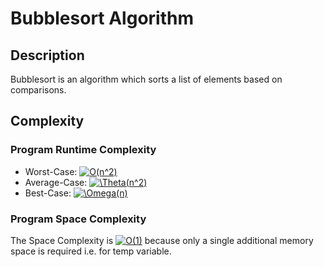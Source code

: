 # Bubblesort Algorithm

## Description
Bubblesort is an algorithm which sorts a list of elements based on comparisons. 

## Complexity
### Program Runtime Complexity
- Worst-Case: <a href="https://www.codecogs.com/eqnedit.php?latex=O(n^2)" target="_blank"><img src="https://latex.codecogs.com/gif.latex?O(n^2)" title="O(n^2)" /></a>
- Average-Case: <a href="https://www.codecogs.com/eqnedit.php?latex=\Theta(n^2)" target="_blank"><img src="https://latex.codecogs.com/gif.latex?\Theta(n^2)" title="\Theta(n^2)" /></a>
- Best-Case: <a href="https://www.codecogs.com/eqnedit.php?latex=\Omega(n)" target="_blank"><img src="https://latex.codecogs.com/gif.latex?\Omega(n)" title="\Omega(n)" /></a>

### Program Space Complexity
The Space Complexity is <a href="https://www.codecogs.com/eqnedit.php?latex=O(1)" target="_blank"><img src="https://latex.codecogs.com/gif.latex?O(1)" title="O(1)" /></a> because only a single additional memory space is required i.e. for temp variable.
